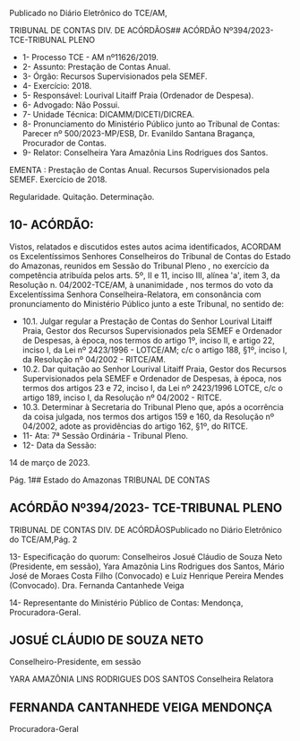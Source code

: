 Publicado  no  Diário  Eletrônico do TCE/AM,

TRIBUNAL DE CONTAS DIV. DE ACÓRDÃOS## ACÓRDÃO Nº394/2023- TCE-TRIBUNAL PLENO

- 1- Processo TCE - AM nº11626/2019.
- 2- Assunto: Prestação de Contas Anual.
- 3- Órgão: Recursos Supervisionados pela SEMEF.
- 4- Exercício: 2018.
- 5- Responsável: Lourival Litaiff Praia (Ordenador de Despesa).
- 6- Advogado: Não Possui.
- 7- Unidade Técnica: DICAMM/DICETI/DICREA.
- 8- Pronunciamento  do  Ministério  Público  junto  ao  Tribunal  de  Contas: Parecer  nº 500/2023-MP/ESB, Dr. Evanildo Santana Bragança, Procurador de Contas.
- 9- Relator: Conselheira Yara Amazônia Lins Rodrigues dos Santos.

EMENTA : Prestação  de  Contas  Anual.  Recursos Supervisionados pela SEMEF. Exercício de 2018.

Regularidade. Quitação. Determinação.

## 10-  ACÓRDÃO:

Vistos, relatados e discutidos estes autos acima identificados, ACORDAM os Excelentíssimos Senhores Conselheiros do Tribunal de Contas do Estado do Amazonas, reunidos em Sessão do Tribunal Pleno , no exercício da competência atribuída pelos arts. 5º, II e 11, inciso III, alínea 'a', item 3, da Resolução n. 04/2002-TCE/AM, à unanimidade , nos termos do voto da Excelentíssima Senhora Conselheira-Relatora, em consonância com pronunciamento do Ministério Público junto a este Tribunal, no sentido de:

- 10.1. Julgar  regular a  Prestação  de  Contas  do  Senhor Lourival  Litaiff Praia, Gestor dos Recursos Supervisionados pela SEMEF e Ordenador de Despesas, à época, nos termos do artigo 1º, inciso II, e artigo 22, inciso I, da Lei nº 2423/1996 - LOTCE/AM; c/c o artigo 188, §1º, inciso I, da Resolução nº 04/2002 - RITCE/AM.
- 10.2. Dar quitação ao Senhor Lourival Litaiff Praia, Gestor dos Recursos Supervisionados  pela  SEMEF  e  Ordenador  de  Despesas,  à  época, nos  termos  dos  artigos  23  e  72,  inciso  I,  da  Lei  nº  2423/1996  LOTCE, c/c o artigo 189, inciso I, da Resolução nº 04/2002 - RITCE.
- 10.3. Determinar à Secretaria do Tribunal Pleno que, após a ocorrência da coisa  julgada,  nos  termos  dos  artigos  159  e  160,  da  Resolução  nº 04/2002, adote as providências do artigo 162, §1º, do RITCE.
- 11-  Ata: 7ª Sessão Ordinária - Tribunal Pleno.
- 12-  Data da Sessão:

14 de março de 2023.

Pág. 1## Estado do Amazonas TRIBUNAL DE CONTAS

## ACÓRDÃO Nº394/2023- TCE-TRIBUNAL PLENO

TRIBUNAL DE CONTAS DIV. DE ACÓRDÃOSPublicado  no  Diário  Eletrônico do TCE/AM,Pág. 2

13-  Especificação do quorum: Conselheiros Josué Cláudio de Souza Neto (Presidente, em sessão), Yara Amazônia Lins Rodrigues dos Santos, Mário José de Moraes Costa Filho (Convocado) e Luiz Henrique Pereira Mendes (Convocado). Dra. Fernanda Cantanhede Veiga

14-  Representante do Ministério Público de Contas: Mendonça, Procuradora-Geral.

## JOSUÉ CLÁUDIO DE SOUZA NETO

Conselheiro-Presidente, em sessão

YARA AMAZÔNIA LINS RODRIGUES DOS SANTOS Conselheira Relatora

## FERNANDA CANTANHEDE VEIGA MENDONÇA

Procuradora-Geral